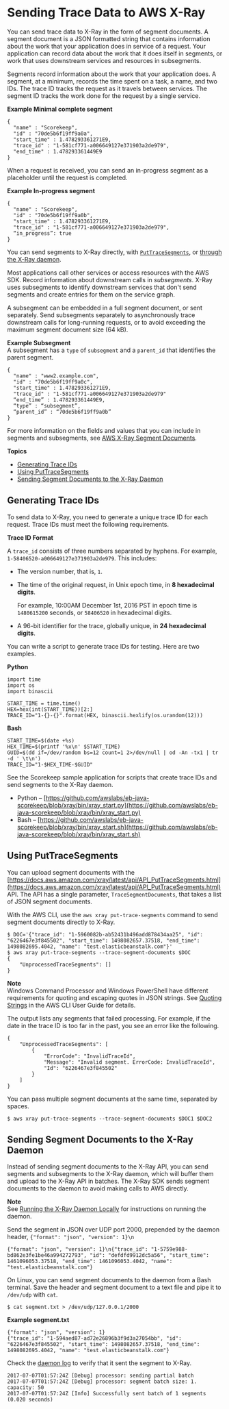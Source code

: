 # Sending Trace Data to AWS X\-Ray<a name="xray-api-sendingdata"></a>

You can send trace data to X\-Ray in the form of segment documents\. A segment document is a JSON formatted string that contains information about the work that your application does in service of a request\. Your application can record data about the work that it does itself in segments, or work that uses downstream services and resources in subsegments\.

Segments record information about the work that your application does\. A segment, at a minimum, records the time spent on a task, a name, and two IDs\. The trace ID tracks the request as it travels between services\. The segment ID tracks the work done for the request by a single service\.

**Example Minimal complete segment**  

```
{
  "name" : "Scorekeep",
  "id" : "70de5b6f19ff9a0a",
  "start_time" : 1.478293361271E9,
  "trace_id" : "1-581cf771-a006649127e371903a2de979",
  "end_time" : 1.478293361449E9
}
```

When a request is received, you can send an in\-progress segment as a placeholder until the request is completed\.

**Example In\-progress segment**  

```
{
  "name" : "Scorekeep",
  "id" : "70de5b6f19ff9a0b",
  "start_time" : 1.478293361271E9,
  "trace_id" : "1-581cf771-a006649127e371903a2de979",
  “in_progress”: true
}
```

You can send segments to X\-Ray directly, with [`PutTraceSegments`](#xray-api-segments), or [through the X\-Ray daemon](#xray-api-daemon)\.

Most applications call other services or access resources with the AWS SDK\. Record information about downstream calls in *subsegments*\. X\-Ray uses subsegments to identify downstream services that don't send segments and create entries for them on the service graph\.

A subsegment can be embedded in a full segment document, or sent separately\. Send subsegments separately to asynchronously trace downstream calls for long\-running requests, or to avoid exceeding the maximum segment document size \(64 kB\)\.

**Example Subsegment**  
A subsegment has a `type` of `subsegment` and a `parent_id` that identifies the parent segment\.  

```
{
  "name" : "www2.example.com",
  "id" : "70de5b6f19ff9a0c",
  "start_time" : 1.478293361271E9,
  "trace_id" : "1-581cf771-a006649127e371903a2de979"
  “end_time” : 1.478293361449E9,
  “type” : “subsegment”,
  “parent_id” : “70de5b6f19ff9a0b”
}
```

For more information on the fields and values that you can include in segments and subsegments, see [AWS X\-Ray Segment Documents](xray-api-segmentdocuments.md)\.

**Topics**
+ [Generating Trace IDs](#xray-api-traceids)
+ [Using PutTraceSegments](#xray-api-segments)
+ [Sending Segment Documents to the X\-Ray Daemon](#xray-api-daemon)

## Generating Trace IDs<a name="xray-api-traceids"></a>

To send data to X\-Ray, you need to generate a unique trace ID for each request\. Trace IDs must meet the following requirements\.

**Trace ID Format**

A `trace_id` consists of three numbers separated by hyphens\. For example, `1-58406520-a006649127e371903a2de979`\. This includes:
+ The version number, that is, `1`\.
+ The time of the original request, in Unix epoch time, in **8 hexadecimal digits**\.

  For example, 10:00AM December 1st, 2016 PST in epoch time is `1480615200` seconds, or `58406520` in hexadecimal digits\.
+ A 96\-bit identifier for the trace, globally unique, in **24 hexadecimal digits**\.

You can write a script to generate trace IDs for testing\. Here are two examples\.

**Python**

```
import time
import os
import binascii

START_TIME = time.time()
HEX=hex(int(START_TIME))[2:]
TRACE_ID="1-{}-{}".format(HEX, binascii.hexlify(os.urandom(12)))
```

**Bash**

```
START_TIME=$(date +%s)
HEX_TIME=$(printf '%x\n' $START_TIME)
GUID=$(dd if=/dev/random bs=12 count=1 2>/dev/null | od -An -tx1 | tr -d ' \t\n')
TRACE_ID="1-$HEX_TIME-$GUID"
```

See the Scorekeep sample application for scripts that create trace IDs and send segments to the X\-Ray daemon\.
+ Python – [https://github.com/awslabs/eb-java-scorekeep/blob/xray/bin/xray_start.py](https://github.com/awslabs/eb-java-scorekeep/blob/xray/bin/xray_start.py)
+ Bash – [https://github.com/awslabs/eb-java-scorekeep/blob/xray/bin/xray_start.sh](https://github.com/awslabs/eb-java-scorekeep/blob/xray/bin/xray_start.sh)

## Using PutTraceSegments<a name="xray-api-segments"></a>

You can upload segment documents with the [https://docs.aws.amazon.com/xray/latest/api/API_PutTraceSegments.html](https://docs.aws.amazon.com/xray/latest/api/API_PutTraceSegments.html) API\. The API has a single parameter, `TraceSegmentDocuments`, that takes a list of JSON segment documents\.

With the AWS CLI, use the `aws xray put-trace-segments` command to send segment documents directly to X\-Ray\.

```
$ DOC='{"trace_id": "1-5960082b-ab52431b496add878434aa25", "id": "6226467e3f845502", "start_time": 1498082657.37518, "end_time": 1498082695.4042, "name": "test.elasticbeanstalk.com"}'
$ aws xray put-trace-segments --trace-segment-documents $DOC
{
    "UnprocessedTraceSegments": []
}
```

**Note**  
Windows Command Processor and Windows PowerShell have different requirements for quoting and escaping quotes in JSON strings\. See [Quoting Strings](https://docs.aws.amazon.com/cli/latest/userguide/cli-using-param.html#quoting-strings) in the AWS CLI User Guide for details\.

The output lists any segments that failed processing\. For example, if the date in the trace ID is too far in the past, you see an error like the following\.

```
{
    "UnprocessedTraceSegments": [
        {
            "ErrorCode": "InvalidTraceId",
            "Message": "Invalid segment. ErrorCode: InvalidTraceId",
            "Id": "6226467e3f845502"
        }
    ]
}
```

You can pass multiple segment documents at the same time, separated by spaces\.

```
$ aws xray put-trace-segments --trace-segment-documents $DOC1 $DOC2
```

## Sending Segment Documents to the X\-Ray Daemon<a name="xray-api-daemon"></a>

Instead of sending segment documents to the X\-Ray API, you can send segments and subsegments to the X\-Ray daemon, which will buffer them and upload to the X\-Ray API in batches\. The X\-Ray SDK sends segment documents to the daemon to avoid making calls to AWS directly\.

**Note**  
See [Running the X\-Ray Daemon Locally](xray-daemon-local.md) for instructions on running the daemon\.

Send the segment in JSON over UDP port 2000, prepended by the daemon header, `{"format": "json", "version": 1}\n`

```
{"format": "json", "version": 1}\n{"trace_id": "1-5759e988-bd862e3fe1be46a994272793", "id": "defdfd9912dc5a56", "start_time": 1461096053.37518, "end_time": 1461096053.4042, "name": "test.elasticbeanstalk.com"}
```

On Linux, you can send segment documents to the daemon from a Bash terminal\. Save the header and segment document to a text file and pipe it to `/dev/udp` with `cat`\.

```
$ cat segment.txt > /dev/udp/127.0.0.1/2000
```

**Example segment\.txt**  

```
{"format": "json", "version": 1}
{"trace_id": "1-594aed87-ad72e26896b3f9d3a27054bb", "id": "6226467e3f845502", "start_time": 1498082657.37518, "end_time": 1498082695.4042, "name": "test.elasticbeanstalk.com"}
```

Check the [daemon log](xray-daemon.md#xray-daemon-logging) to verify that it sent the segment to X\-Ray\.

```
2017-07-07T01:57:24Z [Debug] processor: sending partial batch
2017-07-07T01:57:24Z [Debug] processor: segment batch size: 1. capacity: 50
2017-07-07T01:57:24Z [Info] Successfully sent batch of 1 segments (0.020 seconds)
```